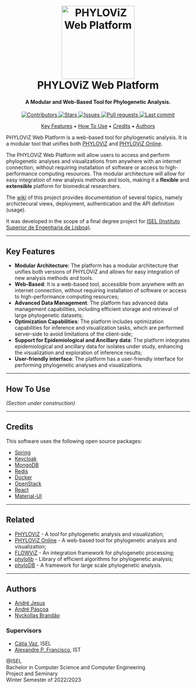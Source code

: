 <h1 align="center">
  <br>
  <img src="docs/imgs/logo.png" alt="PHYLOViZ Web Platform" width="200">
  <br>
  PHYLOViZ Web Platform
  <br>
</h1>

<h4 align="center">A Modular and Web-Based Tool for Phylogenetic Analysis.</h4>

<p align="center">
  <a href="../../graphs/contributors">
    <img src="https://img.shields.io/github/contributors/bodybuilders-team/phyloviz-web-platform" alt="Contributors"/>
  </a>
  <a href="../../stargazers">
     <img src="https://img.shields.io/github/stars/bodybuilders-team/phyloviz-web-platform" alt="Stars"/>
  </a>
  <a href="../../issues">
     <img src="https://img.shields.io/github/issues/bodybuilders-team/phyloviz-web-platform" alt="Issues"/>
  </a>
  <a href="../../LICENSE">
     <img src="https://img.shields.io/github/issues-pr/bodybuilders-team/phyloviz-web-platform" alt="Pull requests"/>
  </a>
  <a href="../../commits/master">
     <img src="https://img.shields.io/github/last-commit/bodybuilders-team/phyloviz-web-platform" alt="Last commit"/>
  </a>
</p>

<p align="center">
  <a href="#key-features">Key Features</a> •
  <a href="#how-to-use">How To Use</a> •
  <a href="#credits">Credits</a> •
  <a href="#authors">Authors</a>
</p>

PHYLOViZ Web Platform is a web-based tool for phylogenetic analysis. It is a modular tool that unifies both
[PHYLOViZ](https://www.phyloviz.net/) and [PHYLOViZ Online](https://online.phyloviz.net/index).

The PHYLOViZ Web Platform will allow users to access and perform phylogenetic analyses and visualizations from anywhere
with an internet connection, without requiring installation of software or access to high-performance computing
resources. The modular architecture will allow for easy integration of new analysis methods and tools, making it a
**flexible** and **extensible** platform for biomedical researchers.

The [wiki](https://github.com/bodybuilders-team/phyloviz-web-platform/wiki) of this project provides documentation of
several topics, namely archictecural views, deployment, authentication and the API definition (usage).

It was developed in the scope of a final degree project
for [ISEL (Instituto Superior de Engenharia de Lisboa)](https://www.isel.pt/).

---

## Key Features

* **Modular Architecture**: The platform has a modular architecture that unifies both versions of PHYLOViZ and allows
  for easy integration of new analysis methods and tools.
* **Web-Based**: It is a web-based tool, accessible from anywhere with an internet connection, without requiring
  installation of software or access to high-performance computing resources;
* **Advanced Data Management**: The platform has advanced data management capabilities, including efficient storage and
  retrieval of large phylogenetic datasets;
* **Optimization Capabilities**: The platform includes optimization capabilities for inference and visualization tasks,
  which are performed server-side to avoid limitations of the client-side;
* **Support for Epidemiological and Ancillary data**: The platform integrates epidemiological and ancillary data for
  isolates under study, enhancing the visualization and exploration of inference results;
* **User-friendly interface**: The platform has a user-friendly interface for performing phylogenetic analyses and
  visualizations.

---

## How To Use

*(Section under construction)*

---

## Credits

This software uses the following open source packages:

* [Spring](https://spring.io/)
* [Keycloak](https://www.keycloak.org/)
* [MongoDB](https://www.mongodb.com/)
* [Redis](https://redis.io/)
* [Docker](https://www.docker.com/)
* [OpenStack](https://www.openstack.org/)
* [React](https://reactjs.org/)
* [Material-UI](https://material-ui.com/)

---

## Related

* [PHYLOViZ](https://www.phyloviz.net/) - A tool for phylogenetic analysis and visualization;
* [PHYLOViZ Online](https://online.phyloviz.net/index) - A web-based tool for phylogenetic analysis and visualization;
* [FLOWViZ](https://github.com/DIVA-IPL-Project/FLOWViZ) - An integration framework for phylogenetic processing;
* [phylolib](https://github.com/Luanab/phylolib) - Library of efficient algorithms for phylogenetic analysis;
* [phyloDB](https://github.com/Brunovski/phyloDB) - A framework for large scale phylogenetic analysis.

---

## Authors

* [André Jesus](https://github.com/andre-j3sus)
* [André Páscoa](https://github.com/devandrepascoa)
* [Nyckollas Brandão](https://github.com/Nyckoka)

### Supervisors

* [Cátia Vaz](https://cvaz.github.io/), ISEL
* [Alexandre P. Francisco](https://fenix.tecnico.ulisboa.pt/homepage/ist14152), IST

@ISEL<br/>
Bachelor in Computer Science and Computer Engineering<br/>
Project and Seminary<br/>
Winter Semester of 2022/2023
